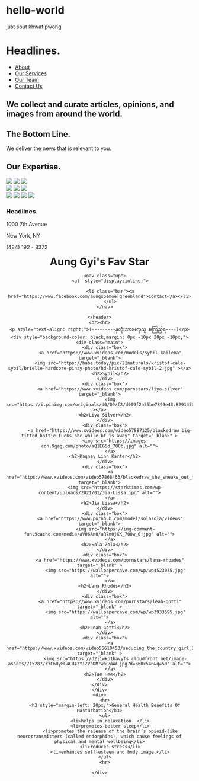 # hello-world
just sout khwat pwong
<!doctype html>
<html>
<head>
  <link href='https://fonts.googleapis.com/css?family=Libre+Baskerville:400,700,400italic' rel='stylesheet' type='text/css'>
  <link rel="stylesheet" href="style.css">
</head>
<body>
  <div class="header">
    <div class="container">
      <h1>Headlines.</h1>
      <ul>
        <li><a href="3">About</a></li>
        <li><a href="#expertise">Our Services</a></li>
        <li><a href="3">Our Team</a></li>
        <li><a href="#footer">Contact Us</a></li>
      </ul>
    </div>
  </div>
  <div class="jumbotron">
    <div class="container">
      <h2>We <span>collect and curate</span>
articles, opinions, and images
from around the world.</h2>
    </div>
  </div>
  <div class="banner">
    <div class="container">
      <h2>The Bottom Line.</h2>
      <p>We deliver the news that is relevant to you.</p>
    </div>
  </div>
  <div class="container">
    <h2 id="expertise">Our Expertise.</h2>
    <div class="main">
      <div class="spacer">
        <div class="cards">
          <div class="col">
            <img src="https://content.codecademy.com/projects/headlines/p1.jpg">
            <img src="https://content.codecademy.com/projects/headlines/p6.jpg">
            <img src="https://content.codecademy.com/projects/headlines/p8.jpg">
          </div>
          <div class="col">
            <img src="https://content.codecademy.com/projects/headlines/p2.jpg">
            <img src="https://content.codecademy.com/projects/headlines/p5.jpg">
            <img src="https://content.codecademy.com/projects/headlines/p7.jpg">
          </div>
          <div class="col">
            <img src="https://content.codecademy.com/projects/headlines/p3.jpg">
            <img src="https://content.codecademy.com/projects/headlines/p4.jpg">
            <img src="https://content.codecademy.com/projects/headlines/p9.jpg">
            <img src="https://content.codecademy.com/projects/headlines/p10.jpg">
          </div>
        </div>
      </div>
    </div>
  </div>
  <div class="footer">
    <h3>Headlines.</h3>
    <p>1000 7th Avenue</p>
    <p>New York, NY</p>
    <p>(484) 192 - 8372</p>
  </div>
  <header>
   <h1 style="display:inline;">Aung Gyi's Fav Star</h1>
        
        <nav class="up">
            <ul  style="display:inline;">
            
            <li class="bar"><a href="https://www.facebook.com/aungsoemoe.greenland">Contact</a></li>
            </ul>
        </nav>
        
    </header>
    <br><hr>
    <p style="text-align: right;">(---------နှလုံးသားမလှသူ မကြည့်ရ----)</p>
    <div style="background-color: black;margin: 0px -10px 20px -10px;">
    <div class="main">
        <div class="box">
            <a href="https://www.xvideos.com/models/sybil-kailena" target="_blank">
            <img src="https://babe.today/pic/21naturals/kristof-cale-sybil/brielle-hardcore-pinay-photo/hd-kristof-cale-sybil-2.jpg" ></a>
            <h2>Sybil</h2>
        </div>
        <div class="box">
            <a href="https://www.xvideos.com/pornstars/liya-silver" target="_blank">
            <img src="https://i.pinimg.com/originals/d0/09/f2/d009f2a35be7899e43c82914767de596.jpg" ></a>
        <h2>Liya Silver</h2>
        </div>
        <div class="box">
            <a href="https://www.xvideos.com/video57887125/blackedraw_big-titted_hottie_fucks_bbc_while_bf_is_away" target="_blank" >
                <img src="https://images-cdn.9gag.com/photo/aQ1EG5d_700b.jpg" alt="">
            </a>
        <h2>Kagney Linn Karter</h2>
        </div>
        <div class="box">
            <a href="https://www.xvideos.com/video57868463/blackedraw_she_sneaks_out_for_some_bbc" target="_blank">
                <img src="https://starktimes.com/wp-content/uploads/2021/01/Jia-Lissa.jpg" alt="">
            </a>
        <h2>Jia Lissa</h2>
        </div>
        <div class="box">
            <a href="https://www.pornhub.com/model/solazola/videos" target="_blank">
                <img src="https://img-comment-fun.9cache.com/media/aV06AnO/aR7m0jXK_700w_0.jpg" alt="">
            </a>
        <h2>Sola Zola</h2>
        </div>
        <div class="box">
            <a href="https://www.xvideos.com/pornstars/lana-rhoades" target="_blank" >
                <img src="https://wallpapercave.com/wp/wp4523035.jpg" alt="">
            </a>
        <h2>Lana Rhodes</h2>
        </div>
        <div class="box">
            <a href="https://www.xvideos.com/pornstars/leah-gotti" target="_blank" >
                <img src="https://wallpapercave.com/wp/wp3933595.jpg" alt="">
            </a>
        <h2>Leah Gotti</h2>
        </div>
        <div class="box">
            <a href="https://www.xvideos.com/video55610453/seducing_the_country_girl_2020" target="_blank" >
                <img src="https://d2j1wkp1bavyfs.cloudfront.net/image-assets/715287/rYC6UyML4CU4zYiZVbDMrwnGyWW.jpg?d=360x540&q=50" alt="">
            </a>
        <h2>Tae Hee</h2>
        </div>
    </div>
    </div>
    <div>
        <hr>
        <h3 style="margin-left: 20px;">General Health Benefits Of Masturbation</h3>
        <ul>
            <li>helps in relaxation  </li>
            <li>promotes better sleep</li>
            <li>promotes the release of the brain’s opioid-like neurotransmitters (called endorphins), which cause feelings of physical and mental wellbeing</li>
            <li>reduces stress</li>
            <li>enhances self-esteem and body image.</li>
        </ul>
        <hr>
        
    </div>
</body>
</html>
